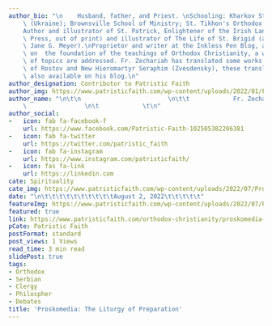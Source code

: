 ```yaml
---
author_bio: "\n    Husband, father, and Priest. \nSchooling: Kharkov State University\
    \ (Ukraine); Brownsville School of Ministry; St. Tikhon's Orthodox Seminary (M.Div.).\n\
    Author and illustrator of St. Patrick, Enlightener of the Irish Lands (Conciliar\
    \ Press, out of print) and illustrator of The Life of St. Brigid (authored by\
    \ Jane G. Meyer).\nProprietor and writer at the Inkless Pen Blog, at which, based\
    \ on  the foundation of the teachings of Orthodox Christianity, a wide variety\
    \ of topics are addressed. Fr. Zechariah has translated some works by St. Dimitry\
    \ of Rostov and New Hieromartyr Seraphim (Zvesdensky), these translations are\
    \ also available on his blog.\n"
author_designation: Contributor to Patristic Faith
author_img: https://www.patristicfaith.com/wp-content/uploads/2022/01/Fr.-Zechariah-Lynch-150x150.png
author_name: "\n\t\n                        \n\t\t            Fr. Zechariah Lynch\
    \                \n\t            \t\n"
author_social:
-   icon: fab fa-facebook-f
    url: https://www.facebook.com/Patristic-Faith-102505382206381
-   icon: fab fa-twitter
    url: https://twitter.com/patristic_faith
-   icon: fab fa-instagram
    url: https://www.instagram.com/patristicfaith/
-   icon: fas fa-link
    url: https://linkedin.com
cate: Spirituality
cate_img: https://www.patristicfaith.com/wp-content/uploads/2022/07/Proskomedia-The-Liturgy-of-Preparation-2.png
date: "\n\t\t\t\t\t\t\t\t\t\tAugust 2, 2022\t\t\t\t\t"
featureImg: https://www.patristicfaith.com/wp-content/uploads/2022/07/Proskomedia-The-Liturgy-of-Preparation-2.png
featured: true
link: https://www.patristicfaith.com/orthodox-christianity/proskomedia-the-liturgy-of-preparation/
pCate: Patristic Faith
postFormat: standard
post_views: 1 Views
read_time: 3 min read
slidePost: true
tags:
- Orthodox
- Serbian
- Clergy
- Philospher
- Debates
title: 'Proskomedia: The Liturgy of Preparation'
---
```


